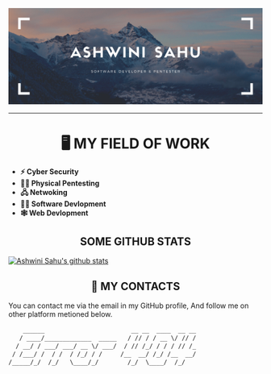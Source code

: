 ![Header image](https://raw.githubusercontent.com/ASHWIN990/ASHWIN990/master/ASHWINI.png)

<hr>

<h1 align="center">🖥️ MY FIELD OF WORK</h1>

* **⚡ Cyber Security**
* **👨‍🔬 Physical Pentesting**
* **🖧 Netwoking**
* **👨‍💻 Software Devlopment**
* **🕸️ Web Devlopment**


<h2 align="center">SOME GITHUB STATS </h1>

[![Ashwini Sahu's github stats](https://github-readme-stats.vercel.app/api?username=ASHWIN990&hide=contribs&show_icons=true)](https://github.com/ASHWIN990)

<h2 align="center">🤙 MY CONTACTS</h1>

You can contact me via the email in my GitHub profile, And follow me on other platform metioned below.

```
    ______                        __ __  ____  __ __
   / ____/_____________  _____   / // / / __ \/ // /
  / __/ / ___/ ___/ __ \/ ___/  / // /_/ / / / // /_
 / /___/ /  / /  / /_/ / /     /__  __/ /_/ /__  __/
/_____/_/  /_/   \____/_/        /_/  \____/  /_/   
                                                    
```
